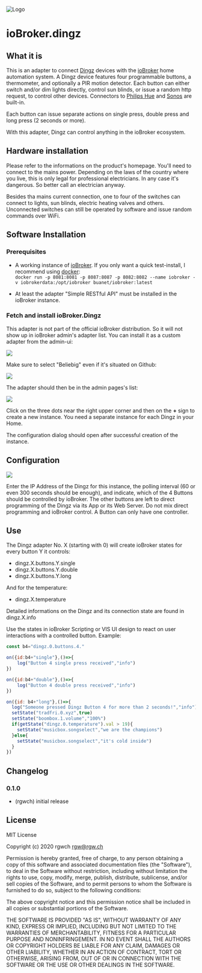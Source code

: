 ![Logo](admin/dingz.png)
# ioBroker.dingz

## What it is

This is an adapter to connect [Dingz](http://dingz.ch) devices with the [ioBroker](http://iobroker.net) home automation system. A Dingz device features four programmable buttons, a thermometer, and optionally a PIR motion detector. Each button can either switch and/or dim lights directly, control sun blinds, or issue a random http request, to control other devices. Connectors to [Philips Hue](https://www2.meethue.com/de-ch) and [Sonos](https://www.sonos.com/de-ch) are built-in.

Each button can issue separate actions on single press, double press and long press (2 seconds or more). 

With this adapter, Dingz can control anything in the ioBroker ecosystem.

## Hardware installation

Please refer to the informations on the product's homepage. You'll need to connect to the mains power. Depending on the laws of the country where you live, this is only legal for professional electricians. In any case it's dangerous. So better call an electrician anyway.

Besides tha mains current connection, one to four of the switches can connect to lights, sun blinds, electric heating valves and others. Unconnected switches can still be operated by software and issue random commands over WiFi.

## Software Installation

### Prerequisites

- A working instance of [ioBroker](http://www.iobroker.net). If you only want a quick test-install, I recommend using [docker](https://www.docker.com/):  
`docker run -p 8081:8081 -p 8087:8087 -p 8082:8082 --name iobroker -v iobrokerdata:/opt/iobroker buanet/iobroker:latest`

- At least the adapter "Simple RESTful API" must be installed in the ioBroker instance.

### Fetch and install ioBroker.Dingz

This adapter is not part of the official ioBroker distribution. So it will not show up in ioBroker admin's adapter list.
You can install it as a custom adapter from the admin-ui:

![](rsc/dingz_1.png)

Make sure to select "Beliebig" even if it's situated on Github:

![](rsc/dingz_2.png)

The adapter should then be in the admin pages's list:

![](rsc/dingz_3.png)

Click on the three dots near the right upper corner and then on the **+** sign to create a new instance. You need a separate instance for each Dingz in your Home.

The configuration dialog should open after successful creation of the instance. 

## Configuration

![](rsc/dingz_5.png)

Enter the IP Address of the Dingz for this instance, the polling interval (60 or even 300 seconds should be enough), and indicate, which of the 4 Buttons should be controlled by ioBroker. The other buttons are left to direct programming of the Dingz via its App or its Web Server. Do not mix direct programming and ioBroker control. A Button can only have one controller.

## Use

The Dingz adapter No. X (starting with 0) will create ioBroker states for every button Y it controls:

* dingz.X.buttons.Y.single 
* dingz.X.buttons.Y.double
* dingz.X.buttons.Y.long

And for the temperature:

* dingz.X.temperature

Detailed informations on the Dingz and its connection state are found in dingz.X.info

Use the states in ioBroker Scripting or VIS UI design to react on user interactions with a controlled button. Example:

```javascript
const b4="dingz.0.buttons.4."

on({id:b4+"single"},()=>{
    log("Button 4 single press received","info")
})

on({id:b4+"double"},()=>{
    log("Button 4 double press received","info")
})

on({id: b4+"long"},()=>{
  log("Someone pressed Dingz Button 4 for more than 2 seconds!","info")
  setState("tradfri.0.xyz",true)
  setState("boombox.1.volume","100%")
  if(getState("dingz.0.temperature").val > 19){
    setState("musicbox.songselect","we are the champions")
  }else{
    setState("musicbox.songselect","it's cold inside")
  }
})
```


## Changelog

### 0.1.0
* (rgwch) initial release

## License
MIT License

Copyright (c) 2020 rgwch <rgw@rgw.ch>

Permission is hereby granted, free of charge, to any person obtaining a copy
of this software and associated documentation files (the "Software"), to deal
in the Software without restriction, including without limitation the rights
to use, copy, modify, merge, publish, distribute, sublicense, and/or sell
copies of the Software, and to permit persons to whom the Software is
furnished to do so, subject to the following conditions:

The above copyright notice and this permission notice shall be included in all
copies or substantial portions of the Software.

THE SOFTWARE IS PROVIDED "AS IS", WITHOUT WARRANTY OF ANY KIND, EXPRESS OR
IMPLIED, INCLUDING BUT NOT LIMITED TO THE WARRANTIES OF MERCHANTABILITY,
FITNESS FOR A PARTICULAR PURPOSE AND NONINFRINGEMENT. IN NO EVENT SHALL THE
AUTHORS OR COPYRIGHT HOLDERS BE LIABLE FOR ANY CLAIM, DAMAGES OR OTHER
LIABILITY, WHETHER IN AN ACTION OF CONTRACT, TORT OR OTHERWISE, ARISING FROM,
OUT OF OR IN CONNECTION WITH THE SOFTWARE OR THE USE OR OTHER DEALINGS IN THE
SOFTWARE.